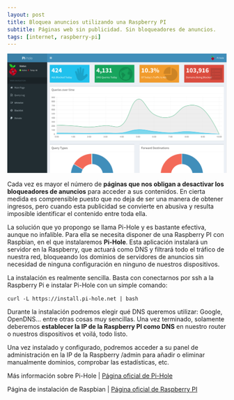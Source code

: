 ```yaml
---
layout: post
title: Bloquea anuncios utilizando una Raspberry PI
subtitle: Páginas web sin publicidad. Sin bloqueadores de anuncios.
tags: [internet, raspberry-pi]
---
```

![Panel de administración de Pi Hole](/assets/img/pi-hole-admin.png)

Cada vez es mayor el número de **páginas que nos obligan a desactivar los bloqueadores de anuncios** para acceder a sus contenidos. En cierta medida es comprensible puesto que no deja de ser una manera de obtener ingresos, pero cuando esta publicidad se convierte en abusiva y resulta imposible identificar el contenido entre toda ella.

La solución que yo propongo se llama Pi-Hole y es bastante efectiva, aunque no infalible. Para ella se necesita disponer de una Raspberry PI con Raspbian, en el que instalaremos **Pi-Hole**. Esta aplicación instalará un servidor en la Raspberry, que actuará como DNS y filtrará todo el tráfico de nuestra red, bloqueando los dominios de servidores de anuncios sin necesidad de ninguna configuración en ninguno de nuestros dispositivos.

La instalación es realmente sencilla. Basta con conectarnos por ssh a la Raspberry Pi e instalar Pi-Hole con un simple comando:

```
curl -L https://install.pi-hole.net | bash
````
Durante la instalación podremos elegir qué DNS queremos utilizar: Google, OpenDNS… entre otras cosas muy sencillas. Una vez terminado, solamente deberemos **establecer la IP de la Raspberry PI como DNS** en nuestro router o nuestros dispositivos et voilá, todo listo.

Una vez instalado y configurado, podremos acceder a su panel de administración en la IP de la Raspberry /admin para añadir o eliminar manualmente dominios, comprobar las estadísticas, etc.

Más información sobre Pi-Hole | [Página oficial de Pi-Hole](https://pi-hole.net/)

Página de instalación de Raspbian | [Página oficial de Raspberry PI](https://www.raspberrypi.org/documentation/installation/installing-images/README.md)
